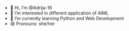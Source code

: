 - 👋 Hi, I’m @Adrija-16
- 👀 I’m interested in different application of AIML
- 🌱 I’m currently learning Python and Web Development
- 😄 Pronouns: she/her

<!---
Adrija-16/Adrija-16 is a ✨ special ✨ repository because its `README.md` (this file) appears on your GitHub profile.
You can click the Preview link to take a look at your changes.
--->
